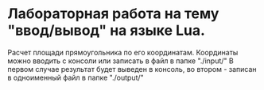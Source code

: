 # Лабораторная работа на тему "ввод/вывод" на языке Lua.
Расчет площади прямоугольника по его координатам.
Координаты можно вводить с консоли или записать в файл в папке "./input/"
В первом случае результат будет выведен в консоль, во втором - записан в одноименный файл в папке "./output/"
